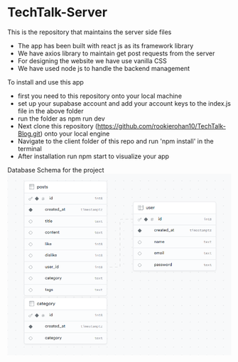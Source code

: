 # TechTalk-Server

This is the repository that maintains the server side files
- The app has been built with react js as its framework library
- We have axios library to maintain get post requests from the server
- For designing the website we have use vanilla CSS
- We have used node js to handle the backend management

To install and use this app
- first you need to this repository onto your local machine
- set up your supabase account and add your account keys to the index.js file in the above folder
- run the folder as npm run dev
- Next clone this repository (https://github.com/rookierohan10/TechTalk-Blog.git) onto your local engine
- Navigate to the client folder of this repo and run 'npm install' in the terminal
- After installation run npm start to visualize your app


Database Schema for the project
![Database Schema](https://github.com/rookierohan10/TechTalk-Blog/blob/main/client/Screenshot%202023-12-06%20092310.png)
